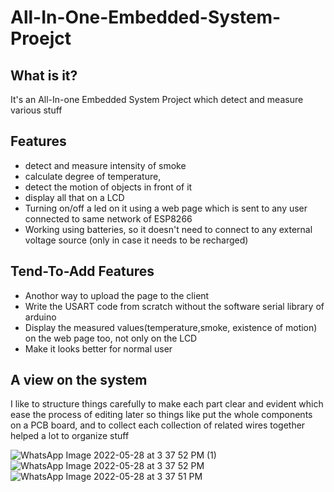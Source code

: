 # All-In-One-Embedded-System-Proejct

## What is it?
It's an All-In-one Embedded System Project which detect and measure various stuff

## Features 
- detect and measure intensity of smoke
- calculate degree of temperature,
- detect the motion of objects in front of it 
- display all that on a LCD
- Turning on/off a led on it using a web page which is sent to any user connected to same network of ESP8266
- Working using batteries, so it doesn't need to connect to any external voltage source  (only in case it needs to be recharged)

## Tend-To-Add Features
- Anothor way to upload the page to the client
- Write the USART code from scratch without the software serial library of arduino 
- Display the measured values(temperature,smoke, existence of motion) on the web page too, not only on the LCD
- Make it looks better for normal user 


## A view on the system 
I like to structure things carefully to make each part clear and evident which ease the process of editing later 
so things like put the whole components on a PCB board, and to collect each collection of related wires together helped a lot to organize stuff

![WhatsApp Image 2022-05-28 at 3 37 52 PM (1)](https://user-images.githubusercontent.com/65741884/170827943-47c0f0a6-403a-4743-b830-e0723776f95f.jpeg)
![WhatsApp Image 2022-05-28 at 3 37 52 PM](https://user-images.githubusercontent.com/65741884/170827951-11950bea-3224-42cc-814e-6643275c0866.jpeg)
![WhatsApp Image 2022-05-28 at 3 37 51 PM](https://user-images.githubusercontent.com/65741884/170827969-102f7007-dd93-4cfc-ae14-41b6b1272eb6.jpeg)


